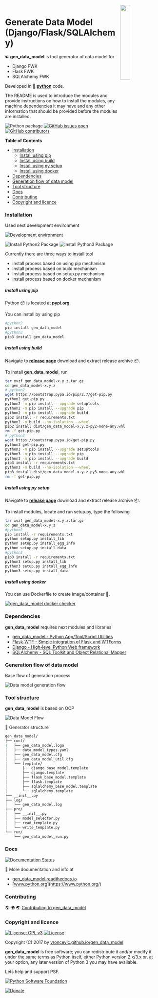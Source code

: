 <img align="right" src="https://raw.githubusercontent.com/vroncevic/gen_data_model/dev/docs/gen_data_model_logo.png" width="25%">

# Generate Data Model (Django/Flask/SQLAlchemy)

☯️ **gen_data_model** is tool generator of data model for

* Django FWK
* Flask FWK
* SQLAlchemy FWK

Developed in 🐍 **[python](https://www.python.org/)** code.

The README is used to introduce the modules and provide instructions on
how to install the modules, any machine dependencies it may have and any
other information that should be provided before the modules are installed.

![Python package](https://github.com/vroncevic/gen_data_model/workflows/Python%20package%20gen_data_model/badge.svg?branch=master) [![GitHub issues open](https://img.shields.io/github/issues/vroncevic/gen_data_model.svg)](https://github.com/vroncevic/gen_data_model/issues) [![GitHub contributors](https://img.shields.io/github/contributors/vroncevic/gen_data_model.svg)](https://github.com/vroncevic/gen_data_model/graphs/contributors)

<!-- START doctoc generated TOC please keep comment here to allow auto update -->
<!-- DON'T EDIT THIS SECTION, INSTEAD RE-RUN doctoc TO UPDATE -->
**Table of Contents**

- [Installation](#installation)
    - [Install using pip](#install-using-pip)
    - [Install using build](#install-using-build)
    - [Install using py setup](#install-using-py-setup)
    - [Install using docker](#install-using-docker)
- [Dependencies](#dependencies)
- [Generation flow of data model](#generation-flow-of-data-model)
- [Tool structure](#tool-structure)
- [Docs](#docs)
- [Contributing](#contributing)
- [Copyright and licence](#copyright-and-licence)

<!-- END doctoc generated TOC please keep comment here to allow auto update -->

### Installation

Used next development environment

![Development environment](https://raw.githubusercontent.com/vroncevic/gen_data_model/dev/docs/ubuntuxis.png)

![Install Python2 Package](https://github.com/vroncevic/gen_data_model/workflows/Install%20Python2%20Package%20gen_data_model/badge.svg?branch=master) ![Install Python3 Package](https://github.com/vroncevic/gen_data_model/workflows/Install%20Python3%20Package%20gen_data_model/badge.svg?branch=master)

Currently there are three ways to install tool
* Install process based on using pip mechanism
* Install process based on build mechanism
* Install process based on setup.py mechanism
* Install process based on docker mechanism

##### Install using pip

Python 📦 is located at **[pypi.org](https://pypi.org/project/gen_data_model/)**.

You can install by using pip

```bash
#python2
pip install gen_data_model
#python3
pip3 install gen_data_model
```

##### Install using build

Navigate to **[release page](https://github.com/vroncevic/gen_data_model/releases)** download and extract release archive 📦.

To install **gen_data_model**, run

```bash
tar xvzf gen_data_model-x.y.z.tar.gz
cd gen_data_model-x.y.z
# python2
wget https://bootstrap.pypa.io/pip/2.7/get-pip.py
python2 get-pip.py
python2 -m pip install --upgrade setuptools
python2 -m pip install --upgrade pip
python2 -m pip install --upgrade build
pip2 install -r requirements.txt
python2 -m build --no-isolation --wheel
pip2 install dist/gen_data_model-x.y.z-py2-none-any.whl
rm -f get-pip.py
# python3
wget https://bootstrap.pypa.io/get-pip.py
python3 get-pip.py 
python3 -m pip install --upgrade setuptools
python3 -m pip install --upgrade pip
python3 -m pip install --upgrade build
pip3 install -r requirements.txt
python3 -m build --no-isolation --wheel
pip3 install dist/gen_data_model-x.y.z-py3-none-any.whl
rm -f get-pip.py
```

##### Install using py setup

Navigate to **[release page](https://github.com/vroncevic/gen_data_model/releases)** download and extract release archive 📦.

To install modules, locate and run setup.py, type the following

```bash
tar xvzf gen_data_model-x.y.z.tar.gz
cd gen_data_model-x.y.z
#python2
pip install -r requirements.txt
python setup.py install_lib
python setup.py install_egg_info
python setup.py install_data
#python3
pip3 install -r requirements.txt
python3 setup.py install_lib
python3 setup.py install_egg_info
python3 setup.py install_data
```

##### Install using docker

You can use Dockerfile to create image/container 🚢.

[![gen_data_model docker checker](https://github.com/vroncevic/gen_data_model/workflows/gen_data_model%20docker%20checker/badge.svg)](https://github.com/vroncevic/gen_data_model/actions?query=workflow%3A%22gen_data_model+docker+checker%22)

### Dependencies

**gen_data_model** requires next modules and libraries

* [gen_data_model - Python App/Tool/Script Utilities](https://vroncevic.github.io/gen_data_model)
* [Flask-WTF - Simple integration of Flask and WTForms](https://pypi.org/project/Flask-WTF/)
* [Django - High-level Python Web framework](https://pypi.org/project/Django/)
* [SQLAlchemy -  SQL Toolkit and Object Relational Mapper](https://pypi.org/project/SQLAlchemy/)

### Generation flow of data model

Base flow of generation process

![Data model generation flow](https://raw.githubusercontent.com/vroncevic/gen_data_model/dev/docs/gen_data_model_flow.png)

### Tool structure

**gen_data_model** is based on OOP

![Data Model Flow](https://raw.githubusercontent.com/vroncevic/gen_data_model/dev/docs/gen_data_model.png)

🧰 Generator structure

```bash
gen_data_model/
├── conf/
|   ├── gen_data_model.logo
│   ├── data_model_types.yaml
│   ├── gen_data_model.cfg
│   ├── gen_data_model_util.cfg
│   └── template/
│       ├── django_base_model.template
│       ├── django.template
│       ├── flask_base_model.template
│       ├── flask.template
│       ├── sqlalchemy_base_model.template
│       └── sqlalchemy.template
├── __init__.py
├── log/
│   └── gen_data_model.log
├── pro/
│   ├── __init__.py
│   ├── model_selector.py
│   ├── read_template.py
│   └── write_template.py
└── run/
    └── gen_data_model_run.py
```

### Docs

[![Documentation Status](https://readthedocs.org/projects/gen_data_model/badge/?version=latest)](https://gen_data_model.readthedocs.io/projects/gen_data_model/en/latest/?badge=latest)

📗 More documentation and info at
* [gen_data_model.readthedocs.io](https://gen_data_model.readthedocs.io/en/latest/)
* [www.python.org](https://www.python.org/)

### Contributing

🌎 🌍 🌏 [Contributing to gen_data_model](CONTRIBUTING.md)

### Copyright and licence

[![License: GPL v3](https://img.shields.io/badge/License-GPLv3-blue.svg)](https://www.gnu.org/licenses/gpl-3.0) [![License](https://img.shields.io/badge/License-Apache%202.0-blue.svg)](https://opensource.org/licenses/Apache-2.0)

Copyright (C) 2017 by [vroncevic.github.io/gen_data_model](https://vroncevic.github.io/gen_data_model/)

**gen_data_model** is free software; you can redistribute it and/or modify
it under the same terms as Python itself, either Python version 2.x/3.x or,
at your option, any later version of Python 3 you may have available.

Lets help and support PSF.

[![Python Software Foundation](https://raw.githubusercontent.com/vroncevic/gen_data_model/dev/docs/psf-logo-alpha.png)](https://www.python.org/psf/)

[![Donate](https://www.paypalobjects.com/en_US/i/btn/btn_donateCC_LG.gif)](https://psfmember.org/index.php?q=civicrm/contribute/transact&reset=1&id=2)
